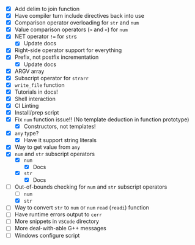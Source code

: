 - [x] Add delim to join function
- [x] Have compiler turn include directives back into use
- [x] Comparison operator overloading for `str` and `num`
- [x] Value comparison operators (`>` and `<`) for `num`
- [x] NET operator `!=` for `str`s
  - [x] Update docs
- [x] Right-side operator support for everything
- [x] Prefix, not postfix incrementation
  - [x] Update docs
- [x] ARGV array
- [x] Subscript operator for `strarr`
- [x] `write_file` function
- [x] Tutorials in docs!
- [x] Shell interaction
- [x] CI Linting
- [x] Install/prep script
- [x] Fix `num` function issue!! (No template deduction in function prototype)
  - [x] Constructors, not templates!
- [x] `any` type?
  - [x] Have it support string literals
- [x] Way to get value from `any`
- [x] `num` and `str` subscript operators
  - [x] `num`
    - [x] Docs
  - [x] `str`
    - [x] Docs
- [ ] Out-of-bounds checking for `num` and `str` subscript operators
  - [ ] `num`
  - [x] `str`
- [ ] Way to convert `str` to `num` or `num` `read` (`readi`) function
- [ ] Have runtime errors output to `cerr`
- [ ] More snippets in `VSCode` directory
- [ ] More deal-with-able G++ messages
- [ ] Windows configure script
